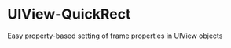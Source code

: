 UIView-QuickRect
================

Easy property-based setting of frame properties in UIView objects
